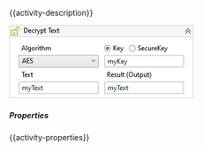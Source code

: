 {{activity-description}}

![](../img/activities/DecryptText.png)

##### Properties

{{activity-properties}}